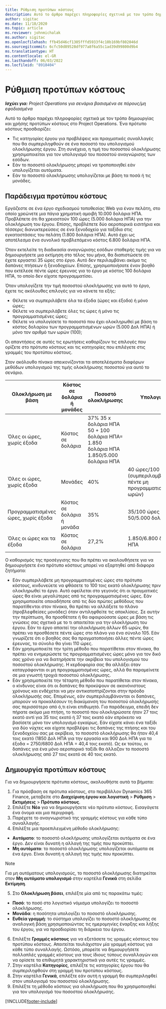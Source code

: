 ```yaml
---
title: Ρύθμιση προτύπων κόστους
description: Αυτό το άρθρο παρέχει πληροφορίες σχετικά με τον τρόπο δημιουργίας και χρήσης προτύπων κόστους στο Project Operations.
author: sigitac
ms.date: 11/18/2020
ms.topic: article
ms.reviewer: johnmichalak
ms.author: sigitac
ms.openlocfilehash: ffb45d46cf1305fffd5933f4c10b169bf802046d
ms.sourcegitcommit: 6cfc50d89528df977a8f6a55c1ad39d99800d9b4
ms.translationtype: HT
ms.contentlocale: el-GR
ms.lasthandoff: 06/03/2022
ms.locfileid: "8918404"
---
```

# <a name="set-up-cost-templates"></a>Ρύθμιση προτύπων κόστους

_**Ισχύει για:** Project Operations για σενάρια βασισμένα σε πόρους/μη εφοδιασμένα_


Αυτό το άρθρο παρέχει πληροφορίες σχετικά με τον τρόπο δημιουργίας και χρήσης προτύπων κόστους στο Project Operations. Ένα πρότυπο κόστους προσδιορίζει:

- Τις κατηγορίες έργου για προβλέψεις και πραγματικές συναλλαγές που θα συμπεριληφθούν σε ένα ποσοστό του υπολογισμού ολοκλήρωσης έργου. Στη συνέχεια, η τιμή του ποσοστού ολοκλήρωσης χρησιμοποιείται για τον υπολογισμό του ποσοστού αναγνώρισης των εσόδων.
- Εάν το ποσοστό ολοκλήρωσης μπορεί να τροποποιηθεί εάν υπολογίζεται αυτόματα.
- Εάν το ποσοστό ολοκλήρωσης υπολογίζεται με βάση τα ποσά ή τις μονάδες.

## <a name="cost-template-example"></a>Παράδειγμα προτύπου κόστους

Εργάζεστε σε ένα έργο σχεδιασμού τοποθεσίας Web για έναν πελάτη, στο οποίο χρεώνετε μια πάγια χρηματική αμοιβή 10.000 δολάρια ΗΠΑ. Προβλέπετε ότι θα χρειαστούν 100 ώρες (5.000 δολάρια ΗΠΑ) για την ολοκλήρωση του έργου. Επίσης, προβλέπετε δύο αεροπορικά εισιτήρια και τέσσερις διανυκτερεύσεις σε ένα ξενοδοχείο για ταξίδια στις εγκαταστάσεις του πελάτη (1.800 δολάρια ΗΠΑ). Αυτό έχει ως αποτέλεσμα ένα συνολικό προβλεπόμενο κόστος 6.800 δολάρια ΗΠΑ.

Όταν εκτελείτε τη διαδικασία αναγνώρισης εσόδων σταθερής τιμής για να δημιουργήσετε μια εκτίμηση στο τέλος του μήνα, θα διαπιστώσετε ότι έχετε εργαστεί 35 ώρες στο έργο. Αυτό δεν περιλαμβάνει ακόμα τις δαπάνες πτήσεων ή ξενοδοχείων. Επίσης, χρησιμοποιήσατε έναν βοηθό που εκτέλεσε πέντε ώρες έρευνας για το έργο με κόστος 100 δολάρια ΗΠΑ, το οποίο δεν είχατε προγραμματίσει.

Όταν υπολογίζετε την τιμή ποσοστού ολοκλήρωσης για αυτό το έργο, έχετε τις ακόλουθες επιλογές για να κάνετε τα εξής:

- Θέλετε να συμπεριλάβετε όλα τα έξοδα (ώρες και έξοδα) ή μόνο ώρες;
- Θέλετε να συμπεριλάβετε όλες τις ώρες ή μόνο τις προγραμματισμένες ώρες;
- Θέλετε να υπολογίσετε το ποσοστό που έχει ολοκληρωθεί με βάση το κόστος δολαρίου των προγραμματισμένων ωρών (5.000 Δολ ΗΠΑ) ή μόνο τον αριθμό των ωρών (100);

Οι απαντήσεις σε αυτές τις ερωτήσεις καθορίζουν τις επιλογές που ορίζετε στο πρότυπο κόστους και τις κατηγορίες που επιλέγετε στις γραμμές του προτύπου κόστους.

Στον ακόλουθο πίνακα απεικονίζονται τα αποτελέσματα διαφόρων μεθόδων υπολογισμού της τιμής ολοκλήρωσης ποσοστού για αυτό το σενάριο.

| Ολοκλήρωση με βάση | Κόστος σε δολάρια ή μονάδες | Ποσοστό ολοκλήρωσης | Υπολογισμός |
| --- | --- | --- | --- |
| Όλες οι ώρες, χωρίς έξοδα | Κόστος σε δολάρια | 37% 35 x δολάρια ΗΠΑ 50 + 100 δολάρια ΗΠΑ= 1.850 δολάρια ΗΠΑ 1.850/5.000 δολάρια ΗΠΑ |
| Όλες οι ώρες, χωρίς έξοδα | Μονάδες | 40% | 40 ώρες/100 ώρες (συμπεριλαμβανομένων πέντε μη προγραμματισμένων ωρών) |
| Προγραμματισμένες ώρες, χωρίς έξοδα | Κόστος σε δολάρια ή μονάδα | 35% | 35/100 ώρες ή 35 x 50/5.000 δολάρια ΗΠΑ |
| Όλες οι ώρες και τα έξοδα | Κόστος σε δολάρια | 27,2% | 1.850/6.800 δολάρια ΗΠΑ |

Ο καθορισμός της προσέγγισης που θα πρέπει να ακολουθήσετε για να δημιουργήσετε ένα πρότυπο κόστους μπορεί να εξαρτηθεί από διάφορα ζητήματα:

- Εάν συμπεριλάβετε μη προγραμματισμένες ώρες στο πρότυπο κόστους, κινδυνεύετε να φθάσετε το 100 τοις εκατό ολοκλήρωσης πριν ολοκληρωθεί το έργο. Αυτό οφείλεται στο γεγονός ότι οι πραγματικές ώρες θα είναι μεγαλύτερες από τις προγραμματισμένες ώρες. Εάν χρησιμοποιείτε οποιαδήποτε από τις δύο πρώτες μεθόδους που παρατίθενται στον πίνακα, θα πρέπει να αλλάξετε το πλάνο (προβλεφθείσες μονάδες) όταν αντιληφθείτε τις αποκλίσεις. Σε αυτήν την περίπτωση, θα προσθέτατε ή θα αφαιρούσατε ώρες με βάση τις γνώσεις σας σχετικά με το τι απαιτείται για την ολοκλήρωση του έργου. Εάν το έργο απαιτεί την ολοκλήρωση άλλων 65 ωρών, θα πρέπει να προσθέσετε πέντε ώρες στο πλάνο για ένα σύνολο 105. Εάν γνωρίζετε ότι ο βοηθός σας θα πραγματοποιήσει άλλες πέντε ώρες έρευνας, το σύνολο θα γίνει 110 ώρες.
- Εάν χρησιμοποιείτε την τρίτη μέθοδο που παρατίθεται στον πίνακα, θα πρέπει να ενημερώσετε τις προγραμματισμένες ώρες μόνο για τον δικό σας χρόνο για να διατηρήσετε την ακρίβεια του υπολογισμού του ποσοστού ολοκλήρωσης. Η κερδοφορία σας θα αλλάξει όταν καταγράφονται οι μη προγραμματισμένες ώρες, αλλά θα παραμείνετε σε μια γνωστή τροχιά ποσοστού ολοκλήρωσης.
- Εάν χρησιμοποιείτε την τέταρτη μέθοδο που παρατίθεται στον πίνακα, ο κίνδυνος είναι ότι οι δαπάνες θα προκύψουν σε ακανόνιστους χρόνους και ενδέχεται να μην αντικατοπτρίζονται στην πρόοδο ολοκλήρωσής σας. Επομένως, εάν συμπεριλαμβάνονται οι δαπάνες, μπορούν να προκαλέσουν τη διακύμανση του ποσοστού ολοκλήρωσής σας περισσότερο από ό,τι είναι επιθυμητό. Για παράδειγμα, επειδή δεν πήρατε ακόμα μια πτήση, το ποσοστό που ολοκληρώσατε ήταν 27 τοις εκατό αντί για 35 τοις εκατό ή 37 τοις εκατό εάν επρόκειτο να βασίσετε μόνο τον υπολογισμό εγκαίρως. Εάν είχατε κάνει ένα ταξίδι για δύο νύχτες και είχατε προβλέψει τις δαπάνες της πτήσης και του ξενοδοχείου σας με ακρίβεια, το ποσοστό ολοκλήρωσης θα ήταν 40,4 τοις εκατό (1850 Δολ ΗΠΑ για την εργασία και 900 Δολ ΗΠΑ για τα έξοδα = 2750/6800 Δολ ΗΠΑ = 40,4 τοις εκατό). Ως εκ τούτου, οι δαπάνες για ένα μόνο αεροπορικό ταξίδι θα άλλαζαν το ποσοστό ολοκλήρωσης από 27 τοις εκατό σε 40 τοις εκατό.

## <a name="create-cost-templates"></a>Δημιουργία προτύπων κόστους
Για να δημιουργήσετε πρότυπα κόστους, ακολουθήστε αυτά τα βήματα:

1. Για πρόσβαση σε πρότυπα κόστους, στο περιβάλλον Dynamics 365 Finance, μεταβείτε στο **Διαχείριση έργου και λογιστική** > **Ρύθμιση** > **Εκτιμήσεις** > **Πρότυπο κόστους**.
2. Επιλέξτε **Νέο** για να δημιουργήσετε νέο πρότυπο κόστους. Εισαγάγετε ένα όνομα και μια περιγραφή.
3. Παρέχετε το αναγνωριστικό της γραμμής κόστους για κάθε τύπο συναλλαγής.
4. Επιλέξτε μια προεπιλεγμένη μέθοδο ολοκλήρωσης:

  - **Αυτόματο**: το ποσοστό ολοκλήρωσης υπολογίζεται αυτόματα σε ένα έργο. Δεν είναι δυνατή η αλλαγή της τιμής που προκύπτει.
  - **Μη αυτόματο**: το ποσοστό ολοκλήρωσης υπολογίζεται αυτόματα σε ένα έργο. Είναι δυνατή η αλλαγή της τιμής που προκύπτει.

  > [!NOTE]
  > Για μη αυτόματους υπολογισμούς, το ποσοστό ολοκλήρωσης διατηρείται στον **Μη αυτόματο υπολογισμό** στην καρτέλα **Γενικά** στη σελίδα **Εκτίμηση**.

5. Στο **Ολοκλήρωση βάσει**, επιλέξτε μία από τις παρακάτω τιμές:

  - **Ποσό**: το ποσό στο λογιστικό νόμισμα υπολογίζει το ποσοστό ολοκλήρωσης.
  - **Μονάδα**: η ποσότητα υπολογίζει το ποσοστό ολοκλήρωσης.
  - **Ευθεία γραμμή**: το σύστημα υπολογίζει το ποσοστό ολοκλήρωσης σε αναλογική βάση χρησιμοποιώντας τις ημερομηνίες έναρξης και λήξης του έργου, για να προσδιορίσει τη διάρκεια του έργου.

6. Επιλέξτε **Γραμμές κόστους** για να εξετάσετε τις γραμμές κόστους του προτύπου κόστους. Απαιτείται τουλάχιστον μία γραμμή κόστους για κάθε τύπο συναλλαγής. Ωστόσο, μπορείτε να δημιουργήσετε πολλαπλές γραμμές κόστους για τους ίδιους τύπους συναλλαγών και να ορίσετε τα επιθυμητά χαρακτηριστικά για αυτές τις γραμμές.
7. Στην καρτέλα **Κατηγορίες**, επιλέξτε τις κατηγορίες έργου που θα συμπεριληφθούν στη γραμμή του προτύπου κόστους.
8. Στην καρτέλα **Γενικά**, επιλέξτε εάν αυτή η γραμμή θα συμπεριληφθεί στον υπολογισμό του ποσοστού ολοκλήρωσης.
9. Επιλέξτε τη μέθοδο κόστους για ολοκλήρωση που θα χρησιμοποιηθεί για τον υπολογισμό του ποσοστού ολοκλήρωσης.


[!INCLUDE[footer-include](../includes/footer-banner.md)]